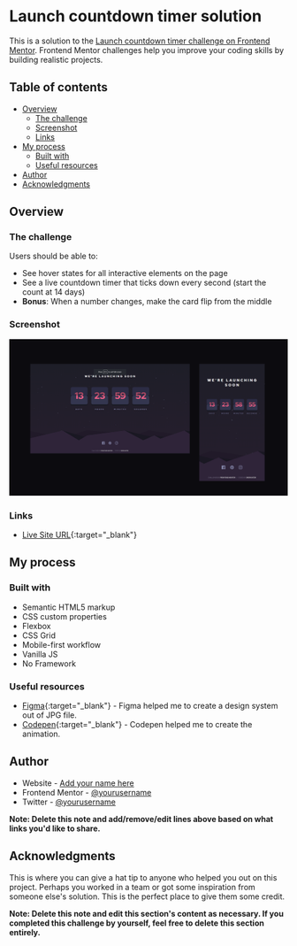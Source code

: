# Launch countdown timer solution

This is a solution to the [Launch countdown timer challenge on Frontend Mentor](https://www.frontendmentor.io/challenges/launch-countdown-timer-N0XkGfyz-). Frontend Mentor challenges help you improve your coding skills by building realistic projects. 

## Table of contents

- [Overview](#overview)
  - [The challenge](#the-challenge)
  - [Screenshot](#screenshot)
  - [Links](#links)
- [My process](#my-process)
  - [Built with](#built-with)
  - [Useful resources](#useful-resources)
- [Author](#author)
- [Acknowledgments](#acknowledgments)

## Overview

### The challenge

Users should be able to:

- See hover states for all interactive elements on the page
- See a live countdown timer that ticks down every second (start the count at 14 days)
- **Bonus**: When a number changes, make the card flip from the middle

### Screenshot

![](./screenshot.png)


### Links

-  [Live Site URL](https://dorkatzir.github.io/launch-countdown-timer/){:target="_blank"}

## My process

### Built with

- Semantic HTML5 markup
- CSS custom properties
- Flexbox
- CSS Grid
- Mobile-first workflow
- Vanilla JS
- No Framework

### Useful resources

- [Figma](https://www.figma.com/file/4TmSnqVFU2ePu5OvigLYds/CountdownTimer?type=design&node-id=0%3A1&mode=design&t=4L0begMee8mp7S26-1){:target="_blank"} - Figma helped me to create a design system out of JPG file.
- [Codepen](https://codepen.io/shshaw/pen/vKzoLL){:target="_blank"} - Codepen helped me to create the animation.

## Author

- Website - [Add your name here](https://www.your-site.com)
- Frontend Mentor - [@yourusername](https://www.frontendmentor.io/profile/yourusername)
- Twitter - [@yourusername](https://www.twitter.com/yourusername)

**Note: Delete this note and add/remove/edit lines above based on what links you'd like to share.**

## Acknowledgments

This is where you can give a hat tip to anyone who helped you out on this project. Perhaps you worked in a team or got some inspiration from someone else's solution. This is the perfect place to give them some credit.

**Note: Delete this note and edit this section's content as necessary. If you completed this challenge by yourself, feel free to delete this section entirely.**
